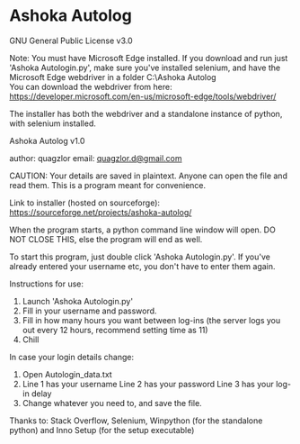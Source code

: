 # Ashoka Autolog
GNU General Public License v3.0

Note: You must have Microsoft Edge installed. If you download and run just 'Ashoka Autologin.py', make sure you've installed selenium, and have the Microsoft Edge webdriver in a folder C:\\Ashoka Autolog\
You can download the webdriver from here: https://developer.microsoft.com/en-us/microsoft-edge/tools/webdriver/

The installer has both the webdriver and a standalone instance of python, with selenium installed.

Ashoka Autolog v1.0

author: quagzlor
email: quagzlor.d@gmail.com

CAUTION: Your details are saved in plaintext. Anyone can open the file and read them. This is a program meant for convenience.

Link to installer (hosted on sourceforge): https://sourceforge.net/projects/ashoka-autolog/

When the program starts, a python command line window will open. DO NOT CLOSE THIS, else the program will end as well.

To start this program, just double click 'Ashoka Autologin.py'. If you've already entered your username etc, you don't have to enter them again.

Instructions for use:

1. Launch 'Ashoka Autologin.py'
2. Fill in your username and password.
3. Fill in how many hours you want between log-ins (the server logs you out every 12 hours, recommend setting time as 11)
4. Chill

In case your login details change:

1. Open Autologin_data.txt
2. Line 1 has your username
   Line 2 has your password
   Line 3 has your log-in delay
3. Change whatever you need to, and save the file.

Thanks to: Stack Overflow, Selenium, Winpython (for the standalone python) and Inno Setup (for the setup executable)
